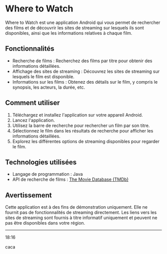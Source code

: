 # Where to Watch

Where to Watch est une application Android qui vous permet de rechercher des films et de découvrir les sites de streaming sur lesquels ils sont disponibles, ainsi que les informations relatives à chaque film.

## Fonctionnalités

- Recherche de films : Recherchez des films par titre pour obtenir des informations détaillées.
- Affichage des sites de streaming : Découvrez les sites de streaming sur lesquels le film est disponible.
- Informations sur les films : Obtenez des détails sur le film, y compris le synopsis, les acteurs, la durée, etc.

## Comment utiliser

1. Téléchargez et installez l'application sur votre appareil Android.
2. Lancez l'application.
3. Utilisez la barre de recherche pour rechercher un film par son titre.
4. Sélectionnez le film dans les résultats de recherche pour afficher les informations détaillées.
5. Explorez les différentes options de streaming disponibles pour regarder le film.

## Technologies utilisées

- Langage de programmation : Java
- API de recherche de films : [The Movie Database (TMDb)](https://www.themoviedb.org/)

## Avertissement

Cette application est à des fins de démonstration uniquement. Elle ne fournit pas de fonctionnalités de streaming directement. Les liens vers les sites de streaming sont fournis à titre informatif uniquement et peuvent ne pas être disponibles dans votre région.

----------------------------------------------------------------------------------------------------------------------------------------------------------------------------------------------------------------------------------------------------------------------------------------

18:16

caca
